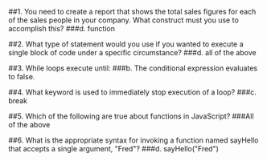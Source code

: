 ##1. You need to create a report that shows the total sales figures for each of the sales people in your company. What construct must you use to accomplish this?
###d. function

##2. What type of statement would you use if you wanted to execute a single block of code under a specific circumstance?
###d. all of the above

##3. While loops execute until:
###b. The conditional expression evaluates to false.

##4. What keyword is used to immediately stop execution of a loop?
###c. break

##5. Which of the following are true about functions in JavaScript?
###All of the above

##6. What is the appropriate syntax for invoking a function named sayHello that accepts a single argument, "Fred"?
###d. sayHello("Fred")
